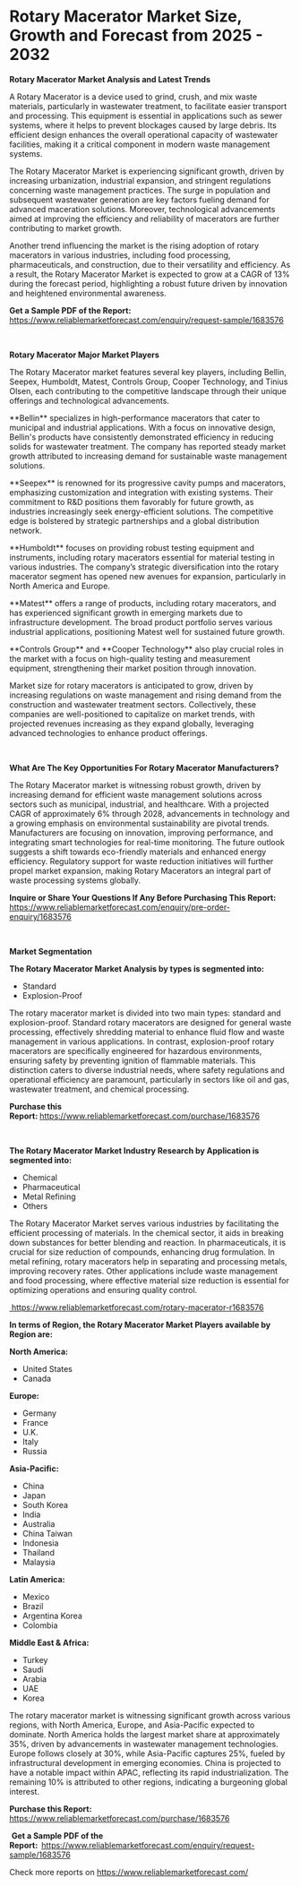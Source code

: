 <p><h1>Rotary Macerator Market Size, Growth and Forecast from 2025 - 2032</h1></p><p><strong>Rotary Macerator Market Analysis and Latest Trends</strong></p>
<p><p>A Rotary Macerator is a device used to grind, crush, and mix waste materials, particularly in wastewater treatment, to facilitate easier transport and processing. This equipment is essential in applications such as sewer systems, where it helps to prevent blockages caused by large debris. Its efficient design enhances the overall operational capacity of wastewater facilities, making it a critical component in modern waste management systems.</p><p>The Rotary Macerator Market is experiencing significant growth, driven by increasing urbanization, industrial expansion, and stringent regulations concerning waste management practices. The surge in population and subsequent wastewater generation are key factors fueling demand for advanced maceration solutions. Moreover, technological advancements aimed at improving the efficiency and reliability of macerators are further contributing to market growth.</p><p>Another trend influencing the market is the rising adoption of rotary macerators in various industries, including food processing, pharmaceuticals, and construction, due to their versatility and efficiency. As a result, the Rotary Macerator Market is expected to grow at a CAGR of 13% during the forecast period, highlighting a robust future driven by innovation and heightened environmental awareness.</p></p>
<p><strong>Get a Sample PDF of the Report:&nbsp;</strong> <a href="https://www.reliablemarketforecast.com/enquiry/request-sample/1683576?utm_campaign=3089&utm_medium=2&utm_source=Github&utm_content=ia&utm_term=10042025&utm_id=rotary-macerator">https://www.reliablemarketforecast.com/enquiry/request-sample/1683576</a></p>
<p>&nbsp;</p>
<p><strong>Rotary Macerator Major Market Players</strong></p>
<p><p>The Rotary Macerator market features several key players, including Bellin, Seepex, Humboldt, Matest, Controls Group, Cooper Technology, and Tinius Olsen, each contributing to the competitive landscape through their unique offerings and technological advancements.</p><p>**Bellin** specializes in high-performance macerators that cater to municipal and industrial applications. With a focus on innovative design, Bellin's products have consistently demonstrated efficiency in reducing solids for wastewater treatment. The company has reported steady market growth attributed to increasing demand for sustainable waste management solutions.</p><p>**Seepex** is renowned for its progressive cavity pumps and macerators, emphasizing customization and integration with existing systems. Their commitment to R&D positions them favorably for future growth, as industries increasingly seek energy-efficient solutions. The competitive edge is bolstered by strategic partnerships and a global distribution network.</p><p>**Humboldt** focuses on providing robust testing equipment and instruments, including rotary macerators essential for material testing in various industries. The company’s strategic diversification into the rotary macerator segment has opened new avenues for expansion, particularly in North America and Europe.</p><p>**Matest** offers a range of products, including rotary macerators, and has experienced significant growth in emerging markets due to infrastructure development. The broad product portfolio serves various industrial applications, positioning Matest well for sustained future growth.</p><p>**Controls Group** and **Cooper Technology** also play crucial roles in the market with a focus on high-quality testing and measurement equipment, strengthening their market position through innovation.</p><p>Market size for rotary macerators is anticipated to grow, driven by increasing regulations on waste management and rising demand from the construction and wastewater treatment sectors. Collectively, these companies are well-positioned to capitalize on market trends, with projected revenues increasing as they expand globally, leveraging advanced technologies to enhance product offerings.</p></p>
<p>&nbsp;</p>
<p><strong>What Are The Key Opportunities For Rotary Macerator Manufacturers?</strong></p>
<p><p>The Rotary Macerator market is witnessing robust growth, driven by increasing demand for efficient waste management solutions across sectors such as municipal, industrial, and healthcare. With a projected CAGR of approximately 6% through 2028, advancements in technology and a growing emphasis on environmental sustainability are pivotal trends. Manufacturers are focusing on innovation, improving performance, and integrating smart technologies for real-time monitoring. The future outlook suggests a shift towards eco-friendly materials and enhanced energy efficiency. Regulatory support for waste reduction initiatives will further propel market expansion, making Rotary Macerators an integral part of waste processing systems globally.</p></p>
<p><strong>Inquire or Share Your Questions If Any Before Purchasing This Report:</strong> <a href="https://www.reliablemarketforecast.com/enquiry/pre-order-enquiry/1683576?utm_campaign=3089&utm_medium=2&utm_source=Github&utm_content=ia&utm_term=10042025&utm_id=rotary-macerator">https://www.reliablemarketforecast.com/enquiry/pre-order-enquiry/1683576</a></p>
<p>&nbsp;</p>
<p><strong>Market Segmentation</strong></p>
<p><strong>The Rotary Macerator Market Analysis by types is segmented into:</strong></p>
<p><ul><li>Standard</li><li>Explosion-Proof</li></ul></p>
<p><p>The rotary macerator market is divided into two main types: standard and explosion-proof. Standard rotary macerators are designed for general waste processing, effectively shredding material to enhance fluid flow and waste management in various applications. In contrast, explosion-proof rotary macerators are specifically engineered for hazardous environments, ensuring safety by preventing ignition of flammable materials. This distinction caters to diverse industrial needs, where safety regulations and operational efficiency are paramount, particularly in sectors like oil and gas, wastewater treatment, and chemical processing.</p></p>
<p><strong>Purchase this Report:&nbsp;</strong><a href="https://www.reliablemarketforecast.com/purchase/1683576?utm_campaign=3089&utm_medium=2&utm_source=Github&utm_content=ia&utm_term=10042025&utm_id=rotary-macerator">https://www.reliablemarketforecast.com/purchase/1683576</a></p>
<p>&nbsp;</p>
<p><strong>The Rotary Macerator Market Industry Research by Application is segmented into:</strong></p>
<p><ul><li>Chemical</li><li>Pharmaceutical</li><li>Metal Refining</li><li>Others</li></ul></p>
<p><p>The Rotary Macerator Market serves various industries by facilitating the efficient processing of materials. In the chemical sector, it aids in breaking down substances for better blending and reaction. In pharmaceuticals, it is crucial for size reduction of compounds, enhancing drug formulation. In metal refining, rotary macerators help in separating and processing metals, improving recovery rates. Other applications include waste management and food processing, where effective material size reduction is essential for optimizing operations and ensuring quality control.</p></p>
<p><a href="https://www.reliablemarketforecast.com/rotary-macerator-r1683576?utm_campaign=3089&utm_medium=2&utm_source=Github&utm_content=ia&utm_term=10042025&utm_id=rotary-macerator">&nbsp;https://www.reliablemarketforecast.com/rotary-macerator-r1683576</a></p>
<p><strong>In terms of Region, the Rotary Macerator Market Players available by Region are:</strong></p>
<p>
    <p> <strong> North America: </strong>
        <ul>
            <li>United States</li>
            <li>Canada</li>
        </ul>
        </p> 
    <p> <strong> Europe: </strong>
        <ul>
            <li>Germany</li>
            <li>France</li>
            <li>U.K.</li>
            <li>Italy</li>
            <li>Russia</li>
        </ul>
        </p> 
    <p> <strong> Asia-Pacific: </strong>
        <ul>
            <li>China</li>
            <li>Japan</li>
            <li>South Korea</li>
            <li>India</li>
            <li>Australia</li>
            <li>China Taiwan</li>
            <li>Indonesia</li>
            <li>Thailand</li>
            <li>Malaysia</li>
        </ul>
        </p> 
    <p> <strong> Latin America: </strong>
        <ul>
            <li>Mexico</li>
            <li>Brazil</li>
            <li>Argentina Korea</li>
            <li>Colombia</li>
        </ul>
        </p> 
    <p> <strong> Middle East & Africa: </strong>
        <ul>
            <li>Turkey</li>
            <li>Saudi</li>
            <li>Arabia</li>
            <li>UAE</li>
            <li>Korea</li>
        </ul>
    </p>
    </p>
<p><p>The rotary macerator market is witnessing significant growth across various regions, with North America, Europe, and Asia-Pacific expected to dominate. North America holds the largest market share at approximately 35%, driven by advancements in wastewater management technologies. Europe follows closely at 30%, while Asia-Pacific captures 25%, fueled by infrastructural development in emerging economies. China is projected to have a notable impact within APAC, reflecting its rapid industrialization. The remaining 10% is attributed to other regions, indicating a burgeoning global interest.</p></p>
<p><strong>Purchase this Report: </strong><a href="https://www.reliablemarketforecast.com/purchase/1683576?utm_campaign=3089&utm_medium=2&utm_source=Github&utm_content=ia&utm_term=10042025&utm_id=rotary-macerator">https://www.reliablemarketforecast.com/purchase/1683576</a></p>
<p>&nbsp;<strong>Get a Sample PDF of the Report:&nbsp;&nbsp;</strong><a href="https://www.reliablemarketforecast.com/enquiry/request-sample/1683576?utm_campaign=3089&utm_medium=2&utm_source=Github&utm_content=ia&utm_term=10042025&utm_id=rotary-macerator">https://www.reliablemarketforecast.com/enquiry/request-sample/1683576</a></p>
<p><strong></strong></p>
<p>Check more reports on <a href="https://www.reliablemarketforecast.com/?utm_campaign=3089&utm_medium=2&utm_source=Github&utm_content=ia&utm_term=10042025&utm_id=rotary-macerator">https://www.reliablemarketforecast.com/</a></p>